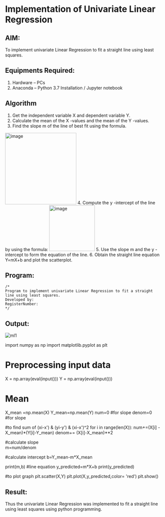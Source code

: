 # Implementation of Univariate Linear Regression
## AIM:
To implement univariate Linear Regression to fit a straight line using least squares.

## Equipments Required:
1. Hardware – PCs
2. Anaconda – Python 3.7 Installation / Jupyter notebook

## Algorithm
1. Get the independent variable X and dependent variable Y.
2. Calculate the mean of the X -values and the mean of the Y -values.
3. Find the slope m of the line of best fit using the formula. 
<img width="231" alt="image" src="https://user-images.githubusercontent.com/93026020/192078527-b3b5ee3e-992f-46c4-865b-3b7ce4ac54ad.png">
4. Compute the y -intercept of the line by using the formula:
<img width="148" alt="image" src="https://user-images.githubusercontent.com/93026020/192078545-79d70b90-7e9d-4b85-9f8b-9d7548a4c5a4.png">
5. Use the slope m and the y -intercept to form the equation of the line.
6. Obtain the straight line equation Y=mX+b and plot the scatterplot.

## Program:
```
/*
Program to implement univariate Linear Regression to fit a straight line using least squares.
Developed by: 
RegisterNumber:  
*/
```

## Output:
![ml1](https://github.com/sanjayy2431/Find-the-best-fit-line-using-Least-Squares-Method/assets/149365143/e4a5321e-2318-4d13-8660-d76e3c38abf6)

import numpy as np
import matplotlib.pyplot as plt 

# Preprocessing input data 

X = np.array(eval(input()))
Y = np.array(eval(input()))

# Mean 
X_mean =np.mean(X)
Y_mean=np.mean(Y)
num=0  #for slope 
denom=0 #for slope


#to find sum of (xi-x') & (yi-y') & (xi-x')^2
for i in range(len(X)):
    num+=(X[i] -X_mean)*(Y[i]-Y_mean)
    denom+= (X[i]-X_mean)**2
    

#calculate slope    
m=num/denom


#calculate intercept
b=Y_mean-m*X_mean

print(m,b)
#line equation
y_predicted=m*X+b
print(y_predicted)

#to plot graph
plt.scatter(X,Y)
plt.plot(X,y_predicted,color= 'red')
plt.show()



## Result:
Thus the univariate Linear Regression was implemented to fit a straight line using least squares using python programming.
